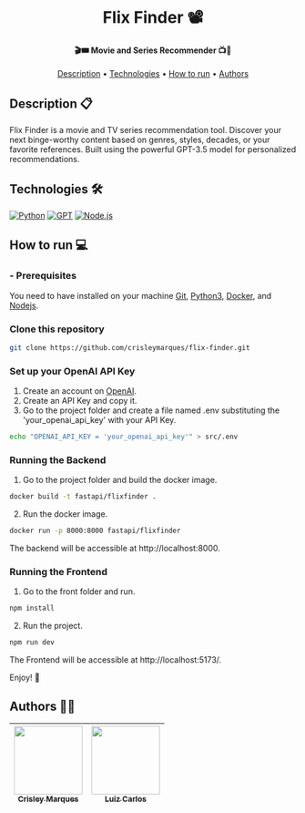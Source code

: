 <h1 align="center"> 
	Flix Finder 📽️
</h1> 

<h4 align="center"> 
	🎬🎟  Movie and Series Recommender 📺🍿
</h4>

<p align="center">
 <a href="#description">Description</a> •
 <a href="#technologies">Technologies</a> •
 <a href="#how-to-run">How to run</a> • 
 <a href="#authors">Authors</a>
</p>

## Description 📋
Flix Finder is a movie and TV series recommendation tool. Discover your next binge-worthy content based on genres, styles, decades, or your favorite references. Built using the powerful GPT-3.5 model for personalized recommendations.

## Technologies 🛠
[![Python](https://img.shields.io/badge/Python-336d9d?style=for-the-badge&logo=python&logoColor=white)](https://www.python.org/)
[![GPT](https://img.shields.io/badge/GPT--3.5-75ac9d?style=for-the-badge&logo=openai&logoColor=white)](https://chat.openai.com/)
[![Node.js](https://img.shields.io/badge/Node.js-339933?style=for-the-badge&logo=node.js&logoColor=white)](https://nodejs.org/)


## How to run 💻
### - Prerequisites
You need to have installed on your machine [Git](https://git-scm.com), [Python3](https://www.python.org/), [Docker](https://www.docker.com/), and [Nodejs](https://nodejs.org/en).

### Clone this repository
```bash
git clone https://github.com/crisleymarques/flix-finder.git
```

### Set up your OpenAI API Key
1. Create an account on [OpenAI](https://beta.openai.com/).
2. Create an API Key and copy it.
3. Go to the project folder and create a file named .env substituting the 'your_openai_api_key' with your API Key.
```bash
echo "OPENAI_API_KEY = 'your_openai_api_key'" > src/.env
```
### Running the Backend
1. Go to the project folder and build the docker image.
```bash
docker build -t fastapi/flixfinder . 
```
2. Run the docker image.
```bash
docker run -p 8000:8000 fastapi/flixfinder
```
The backend will be accessible at http://localhost:8000.

### Running the Frontend
1. Go to the front folder and run.
```bash
npm install 
```
2. Run the project.
```bash
npm run dev
```
The Frontend will be accessible at http://localhost:5173/.

Enjoy! 🎉

## Authors 🧑‍💻

| [<img src="https://avatars.githubusercontent.com/u/44072771?s=400&u=b17d945fa43dec67a69d1cb11e2f23a7b2e0ad95&v=4" width="120px;"/><br /><sub><b>Crisley Marques</b></sub>](https://github.com/crisleymarques) <br/> | [<img src="https://avatars.githubusercontent.com/u/62178110?v=4" width="120px;" /><br /><sub><b>Luiz Carlos</b></sub>](https://github.com/LuizCarlosXavier) <br/> | 
| :---: | :---: | 
